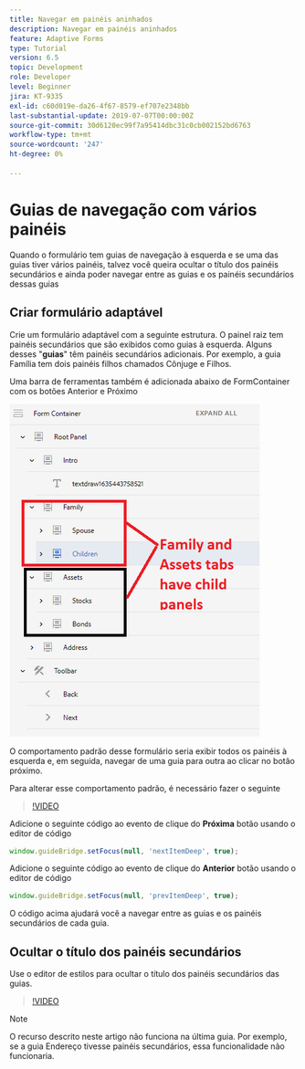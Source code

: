 ```yaml
---
title: Navegar em painéis aninhados
description: Navegar em painéis aninhados
feature: Adaptive Forms
type: Tutorial
version: 6.5
topic: Development
role: Developer
level: Beginner
jira: KT-9335
exl-id: c60d019e-da26-4f67-8579-ef707e2348bb
last-substantial-update: 2019-07-07T00:00:00Z
source-git-commit: 30d6120ec99f7a95414dbc31c0cb002152bd6763
workflow-type: tm+mt
source-wordcount: '247'
ht-degree: 0%

---
```


# Guias de navegação com vários painéis

Quando o formulário tem guias de navegação à esquerda e se uma das guias tiver vários painéis, talvez você queira ocultar o título dos painéis secundários e ainda poder navegar entre as guias e os painéis secundários dessas guias

## Criar formulário adaptável

Crie um formulário adaptável com a seguinte estrutura. O painel raiz tem painéis secundários que são exibidos como guias à esquerda. Alguns desses &quot;**guias**&quot; têm painéis secundários adicionais. Por exemplo, a guia Família tem dois painéis filhos chamados Cônjuge e Filhos.

Uma barra de ferramentas também é adicionada abaixo de FormContainer com os botões Anterior e Próximo

![espaçamento da barra de ferramentas](assets/multiple-panels.png)



O comportamento padrão desse formulário seria exibir todos os painéis à esquerda e, em seguida, navegar de uma guia para outra ao clicar no botão próximo.

Para alterar esse comportamento padrão, é necessário fazer o seguinte

>[!VIDEO](https://video.tv.adobe.com/v/338369?quality=12&learn=on)


Adicione o seguinte código ao evento de clique do **Próxima** botão usando o editor de código

```javascript
window.guideBridge.setFocus(null, 'nextItemDeep', true);
```

Adicione o seguinte código ao evento de clique do **Anterior** botão usando o editor de código

```javascript
window.guideBridge.setFocus(null, 'prevItemDeep', true);
```

O código acima ajudará você a navegar entre as guias e os painéis secundários de cada guia.

## Ocultar o título dos painéis secundários

Use o editor de estilos para ocultar o título dos painéis secundários das guias.

>[!VIDEO](https://video.tv.adobe.com/v/338370?quality=12&learn=on)

>[!NOTE]
>
>O recurso descrito neste artigo não funciona na última guia. Por exemplo, se a guia Endereço tivesse painéis secundários, essa funcionalidade não funcionaria.
